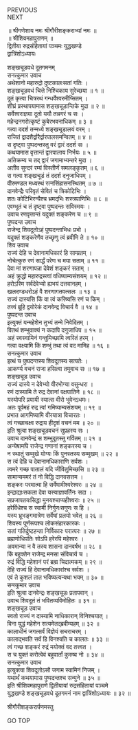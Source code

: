 PREVIOUS  
NEXT  
  
॥ श्रीगणेशाय नमः श्रीगौरीशङ्कराभ्यां नमः ॥  
॥ श्रीशिवमहापुराणम् ॥  
द्वितीया रुद्रसंहितायां पञ्चमः युद्धखण्डे  
द्वात्रिंशोऽध्यायः  
  
  
शङ्‌खचूडवधे दूतगमनम्  
सनत्कुमार उवाच  
अथेशानो महारुद्रो दुष्टकालःसतां ‌गतिः ।  
शङ्‌खचूडवधं चित्ते निश्चिकाय सुरेच्छया ॥ १ ॥  
दूतं कृत्वा चित्ररथं गन्धर्वेश्वरमीप्सितम् ।  
शीघ्रं प्रस्थापयामास शङ्‌खचूडान्तिके मुदा ॥ २ ॥  
सर्वेश्वराज्ञया दूतो ययौ तन्नगरं च सः ।  
महेन्द्रनगरोत्कृष्टं कुबेरभवनाधिकम् ॥ ३ ॥  
गत्वा ददर्श तन्मध्ये शङ्‌खचूडालयं वरम् ।  
राजितं द्वादशैर्द्वारैर्द्वारपालसमन्वितम् ॥ ४ ॥  
स दृष्ट्वा पुष्पदन्तस्तु वरं द्वारं ददर्श सः ।  
कथयामास वृत्तान्तं द्वारपालाय निर्भयः ॥ ५ ॥  
अतिक्रम्य च तद् द्वारं जगामाभ्यन्तरे मुदा ।  
अतीव सुन्दरं रम्यं विस्तीर्णं समलङ्‌कृतम् ॥ ६ ॥  
स गत्वा शङ्‌खचूडं तं ददर्श दनुजाधिपम् ।  
वीरमण्डल मध्यस्थं रत्नसिंहासनस्थितम् ॥ ७ ॥  
दानवेन्द्रैः परिवृतं सेवितं च त्रिकोटिभिः ।  
शतः कोटिभिरन्यैश्च भ्रमद्‌भिः शस्त्रपाणिभिः ॥ ८ ॥  
एवम्भूतं च तं दृष्ट्वा पुष्पदन्तः सविस्मयः ।  
उवाच रणवृत्तान्तं यदुक्तं शङ्करेण च ॥ ९ ॥  
पुष्पदन्त उवाच  
राजेन्द्र शिवदूतोऽहं पुष्पदन्ताभिधः प्रभो ।  
यदुक्तं शङ्करेणैव तच्छृणु त्वं ब्रवीमि ते ॥ १० ॥  
शिव उवाच  
राज्यं देहि च देवानामधिकारं हि साम्प्रतम् ।  
नोचेत्कुरु रणं सार्द्धं परेण च मया सताम् ॥ ११ ॥  
देवा मां शरणापन्ना देवेशं शङ्करं सताम् ।  
अहं क्रुद्धो महारुद्रस्त्वां वधिष्याम्यसंशयम् ॥ १२ ॥  
हरोऽस्मि सर्वदेवेभ्यो ह्यभयं दत्तवानहम् ।  
खलदण्डधरोऽहं वै शरणागतवत्सलः ॥ १३ ॥  
राज्यं दास्यसि किं वा त्वं करिष्यसि रणं च किम् ।  
तत्त्वं ब्रूहि द्वयोरेकं दानवेन्द्र विचार्य वै ॥ १४ ॥  
पुष्पदन्त उवाच  
इत्युक्तं यन्महेशेन तुभ्यं तन्मे निवेदितम् ।  
वितथं शम्भुवाक्यं न कदापि दनुजाधिप ॥ १५ ॥  
अहं स्वस्वामिनं गन्तुमिच्छामि त्वरितं हरम् ।  
गत्वा वक्ष्यामि किं शम्भुं तथा त्वं वद मामिह ॥ १६ ॥  
सनत्कुमार उवाच  
इत्थं च पुष्पदन्तस्य शिवदूतस्य सत्पतेः ।  
आकर्ण्य वचनं राजा हसित्वा तमुवाच सः ॥ १७ ॥  
शङ्‌खचूड उवाच  
राज्यं दास्ये न देवेभ्यो वीरभोग्या वसुन्धरा ।  
रणं दास्यामि ते रुद्र देवानां पक्षपातिने ॥ १८ ॥  
यस्योपरि प्रयायी स्यात्स वीरो भुवेनऽधमः।  
अतः पूर्वमहं रुद्र त्वां गमिष्याम्यसंशयम् ॥ १९ ॥  
प्रभात आगमिष्यामि वीरयात्रा विचारतः ।  
त्वं गच्छाचक्ष्व रुद्राय हीदृशं वचनं मम ॥ २० ॥  
इति श्रुत्वा शङ्‌खचूडवचनं सुप्रहस्य सः ।  
उवाच दानवेन्द्रं स शम्भुदूतस्तु गर्वितम् ॥ २१ ॥  
अन्येषामपि राजेन्द्र गणानां शङ्करस्य च ।  
न स्थातुं सम्मुखे योग्यः किं पुनस्तस्य सम्मुखम् ॥ २२ ॥  
स त्वं देहि च देवानामधिकाराणि सर्वशः ।  
त्वमरे गच्छ पातालं यदि जीवितुमिच्छसि ॥ २३ ॥  
सामान्यममरं तं नो विद्धि दानवसत्तम ।  
शङ्करः परमात्मा हि सर्वेषामीश्वरेश्वरः ॥ २४ ॥  
इन्द्राद्याःसकला देवा यस्याज्ञावर्तिनः सदा ।  
सप्रजापतयःसिद्धा मुनयश्चाप्यहीश्वराः ॥ २५ ॥  
हरेर्विधेश्च स स्वामी निर्गुणःसगुणः स हि ।  
यस्य भ्रूभङ्‌गमात्रेण सर्वेषां प्रलयो भवेत् ॥ २६ ॥  
शिवस्य पूर्णरूपश्च लोकसंहारकारकः ।  
सतां गतिर्दुष्टहन्ता निर्विकारः परात्परः ॥ २७ ॥  
ब्रह्मणोधिपतिः सोऽपि हरेरपि महेश्वरः ।  
अवमान्या न वै तस्य शासना दानवर्षभ ॥ २८ ॥  
किं बहूक्तेन राजेन्द्र मनसा संविचार्य च ।  
रुद्रं विद्धि महेशानं परं ब्रह्म चिदात्मकम् ॥ २९ ॥  
देहि राज्यं हि देवानामधिकारांश्च सर्वशः ।  
एवं ते कुशलं तात भविष्यत्यन्यथा भयम् ॥ ३० ॥  
सन्त्कुमार उवाच  
इति श्रुत्वा दानवेन्द्रः शङ्‌खचूडः प्रतापवान् ।  
उवाच शिवदूतं तं भवितव्यविमोहितः ॥ ३१ ॥  
शङ्‌खचूड उवाच  
स्वतो राज्यं न दास्यामि नाधिकारान् विनिश्चयात् ।  
विना युद्धं महेशेन सत्यमेतद्‌ब्रवीम्यहम् ॥ ३२ ॥  
कालाधीनं जगत्सर्वं विज्ञेयं सचराचरम् ।  
कालाद्‌भवति सर्वं हि विनश्यति च कालतः ॥ ३३ ॥  
त्वं गच्छ शङ्करं रुद्रं मयोक्तं वद तत्त्वत ।  
स च युक्तं करोत्वेवं बहुवार्तां कुरुष्व नो ॥ ३४ ॥  
सनत्कुमार उवाच  
इत्युक्त्वा शिवदूतोऽसौ जगाम स्वामिनं निजम् ।  
यथार्थं कथयामास पुष्पदन्तश्च सन्मुने ॥ ३५ ॥  
इति श्रीशिवमहापुराणे द्वितीयायां रुद्रसंहितायां पञ्चमे  
युद्धखण्डे शङ्‌खचूडवधे दूतगमनं नाम द्वात्रिंशोऽध्यायः ॥ ३२ ॥  
  
  
श्रीगौरीशङ्करार्पणमस्तु  
  
GO TOP
